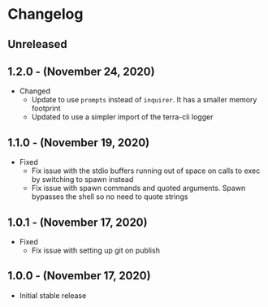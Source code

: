 # Changelog

## Unreleased

## 1.2.0 - (November 24, 2020)

* Changed
  * Update to use `prompts` instead of `inquirer`. It has a smaller memory footprint
  * Updated to use a simpler import of the terra-cli logger

## 1.1.0 - (November 19, 2020)

* Fixed
  * Fix issue with the stdio buffers running out of space on calls to exec by switching to spawn instead
  * Fix issue with spawn commands and quoted arguments. Spawn bypasses the shell so no need to quote strings

## 1.0.1 - (November 17, 2020)

* Fixed
  * Fix issue with setting up git on publish

## 1.0.0 - (November 17, 2020)

* Initial stable release
